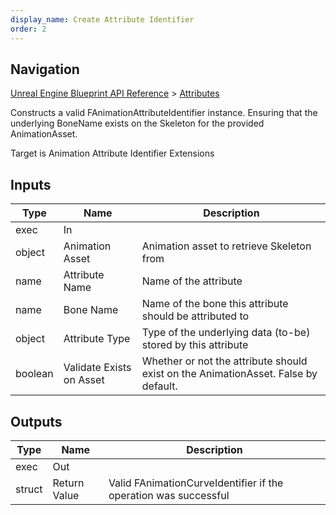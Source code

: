 ```yaml
---
display_name: Create Attribute Identifier
order: 2
---
```

## Navigation

[Unreal Engine Blueprint API Reference](https://dev.epicgames.com/documentation/en-us/unreal-engine/BlueprintAPI) > [Attributes](https://dev.epicgames.com/documentation/en-us/unreal-engine/BlueprintAPI/Attributes)

Constructs a valid FAnimationAttributeIdentifier instance. Ensuring that the underlying BoneName exists on the Skeleton for the provided AnimationAsset.

Target is Animation Attribute Identifier Extensions

## Inputs

| Type | Name | Description |
| --- | --- | --- |
| exec | In |  |
| object | Animation Asset | Animation asset to retrieve Skeleton from |
| name | Attribute Name | Name of the attribute |
| name | Bone Name | Name of the bone this attribute should be attributed to |
| object | Attribute Type | Type of the underlying data (to-be) stored by this attribute |
| boolean | Validate Exists on Asset | Whether or not the attribute should exist on the AnimationAsset. False by default. |

## Outputs

| Type | Name | Description |
| --- | --- | --- |
| exec | Out |  |
| struct | Return Value | Valid FAnimationCurveIdentifier if the operation was successful |
